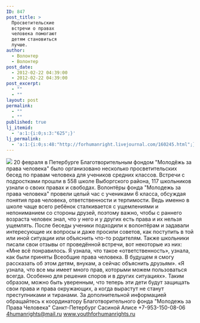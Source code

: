 ```yaml
---
ID: 847
post_title: >
  Просветительские
  встречи о правах
  человека помогают
  детям становиться
  лучше.
author:
  - Волонтер
  - Волонтер
post_date:
  - 2012-02-22 04:39:00
  - 2012-02-22 04:39:00
post_excerpt:
  - ""
  - ""
layout: post
permalink:
  - ""
  - ""
published: true
lj_itemid:
  - 'a:1:{i:0;s:3:"625";}'
lj_permalink:
  - 'a:1:{i:0;s:48:"http://forhumanright.livejournal.com/160245.html";}'
---
```


<img src="http://cs5338.vk.com/u132145096/132409092/x_5b26039f.jpg" /> 20 февраля в Петербурге Благотворительным фондом "Молодёжь за права человека" было организовано несколько просветительских бесед по правам человека для учеников средних классов. Встречи с подростками прошли в 558 школе Выборгского района, 117 школьников узнали о своих правах и свободах.
Волонтёры фонда "Молодежь за права человека" провели целый час с учениками 6 класса, обсуждая понятия прав человека, ответственности и терпимости. Ведь именно в школе чаще всего ребёнок сталкивается с ущемлениями и непониманием со стороны друзей, поэтому важно, чтобы с раннего возраста человек знал, что у него и у других есть права и их нельзя ущемлять. После беседы ученики подходили к волонтёрам и задавали интересующие их вопросы и даже просили советов, как поступить в той или иной ситуации или объяснить что-то родителям.
Также школьники писали свои отзывы от проведённой встречи, вот некоторые из них:
«Мне всё понравилось. Я узнала, что такое «ответственность», узнала, как были приняты Всеобщие права человека. В будущем я смогу рассказать об этом детям, внукам, а сейчас объяснить друзьям».
«Я узнала, что все мы имеет много прав, которыми можем пользоваться всегда. Особенно для решения споров и в других ситуациях».
Таким образом, можно быть уверенным, что теперь эти дети будут защищать свои права и права окружающих, а когда вырастут не станут преступниками и тиранами.
За дополнительной информацией обращайтесь к координатору
Благотворительного фонда
"Молодежь за Права Человека" Санкт-Петербург 
Сасиной Алисе 
+7-953-150-08-06 
4humanrights@mail.ru
www.youthforhumanrights.ru